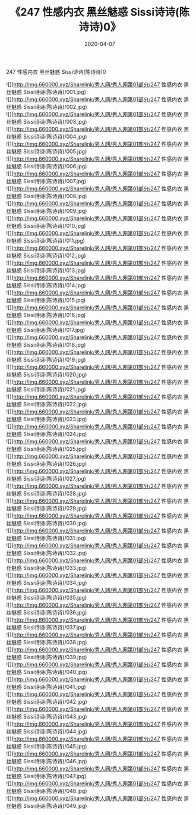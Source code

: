 ﻿---
layout: post
title:  《247 性感内衣 黑丝魅惑 Sissi诗诗(陈诗诗)0》
date:   2020-04-07
img: http://img.660000.xyz/Sharelink/秀人网/秀人网第01部分/247 性感内衣 黑丝魅惑 Sissi诗诗(陈诗诗)0/000.jpg
categories: [美女, 清纯, 唯美]
---

247 性感内衣 黑丝魅惑 Sissi诗诗(陈诗诗)0

  ![](http://img.660000.xyz/Sharelink/秀人网/秀人网第01部分/247 性感内衣 黑丝魅惑 Sissi诗诗(陈诗诗)/001.jpg) <br> ![](http://img.660000.xyz/Sharelink/秀人网/秀人网第01部分/247 性感内衣 黑丝魅惑 Sissi诗诗(陈诗诗)/002.jpg) <br> ![](http://img.660000.xyz/Sharelink/秀人网/秀人网第01部分/247 性感内衣 黑丝魅惑 Sissi诗诗(陈诗诗)/003.jpg) <br> ![](http://img.660000.xyz/Sharelink/秀人网/秀人网第01部分/247 性感内衣 黑丝魅惑 Sissi诗诗(陈诗诗)/004.jpg) <br> ![](http://img.660000.xyz/Sharelink/秀人网/秀人网第01部分/247 性感内衣 黑丝魅惑 Sissi诗诗(陈诗诗)/005.jpg) <br> ![](http://img.660000.xyz/Sharelink/秀人网/秀人网第01部分/247 性感内衣 黑丝魅惑 Sissi诗诗(陈诗诗)/006.jpg) <br> ![](http://img.660000.xyz/Sharelink/秀人网/秀人网第01部分/247 性感内衣 黑丝魅惑 Sissi诗诗(陈诗诗)/007.jpg) <br> ![](http://img.660000.xyz/Sharelink/秀人网/秀人网第01部分/247 性感内衣 黑丝魅惑 Sissi诗诗(陈诗诗)/008.jpg) <br> ![](http://img.660000.xyz/Sharelink/秀人网/秀人网第01部分/247 性感内衣 黑丝魅惑 Sissi诗诗(陈诗诗)/009.jpg) <br> ![](http://img.660000.xyz/Sharelink/秀人网/秀人网第01部分/247 性感内衣 黑丝魅惑 Sissi诗诗(陈诗诗)/010.jpg) <br> ![](http://img.660000.xyz/Sharelink/秀人网/秀人网第01部分/247 性感内衣 黑丝魅惑 Sissi诗诗(陈诗诗)/011.jpg) <br> ![](http://img.660000.xyz/Sharelink/秀人网/秀人网第01部分/247 性感内衣 黑丝魅惑 Sissi诗诗(陈诗诗)/012.jpg) <br> ![](http://img.660000.xyz/Sharelink/秀人网/秀人网第01部分/247 性感内衣 黑丝魅惑 Sissi诗诗(陈诗诗)/013.jpg) <br> ![](http://img.660000.xyz/Sharelink/秀人网/秀人网第01部分/247 性感内衣 黑丝魅惑 Sissi诗诗(陈诗诗)/014.jpg) <br> ![](http://img.660000.xyz/Sharelink/秀人网/秀人网第01部分/247 性感内衣 黑丝魅惑 Sissi诗诗(陈诗诗)/015.jpg) <br> ![](http://img.660000.xyz/Sharelink/秀人网/秀人网第01部分/247 性感内衣 黑丝魅惑 Sissi诗诗(陈诗诗)/016.jpg) <br> ![](http://img.660000.xyz/Sharelink/秀人网/秀人网第01部分/247 性感内衣 黑丝魅惑 Sissi诗诗(陈诗诗)/017.jpg) <br> ![](http://img.660000.xyz/Sharelink/秀人网/秀人网第01部分/247 性感内衣 黑丝魅惑 Sissi诗诗(陈诗诗)/018.jpg) <br> ![](http://img.660000.xyz/Sharelink/秀人网/秀人网第01部分/247 性感内衣 黑丝魅惑 Sissi诗诗(陈诗诗)/019.jpg) <br> ![](http://img.660000.xyz/Sharelink/秀人网/秀人网第01部分/247 性感内衣 黑丝魅惑 Sissi诗诗(陈诗诗)/020.jpg) <br> ![](http://img.660000.xyz/Sharelink/秀人网/秀人网第01部分/247 性感内衣 黑丝魅惑 Sissi诗诗(陈诗诗)/021.jpg) <br> ![](http://img.660000.xyz/Sharelink/秀人网/秀人网第01部分/247 性感内衣 黑丝魅惑 Sissi诗诗(陈诗诗)/022.jpg) <br> ![](http://img.660000.xyz/Sharelink/秀人网/秀人网第01部分/247 性感内衣 黑丝魅惑 Sissi诗诗(陈诗诗)/023.jpg) <br> ![](http://img.660000.xyz/Sharelink/秀人网/秀人网第01部分/247 性感内衣 黑丝魅惑 Sissi诗诗(陈诗诗)/024.jpg) <br> ![](http://img.660000.xyz/Sharelink/秀人网/秀人网第01部分/247 性感内衣 黑丝魅惑 Sissi诗诗(陈诗诗)/025.jpg) <br> ![](http://img.660000.xyz/Sharelink/秀人网/秀人网第01部分/247 性感内衣 黑丝魅惑 Sissi诗诗(陈诗诗)/026.jpg) <br> ![](http://img.660000.xyz/Sharelink/秀人网/秀人网第01部分/247 性感内衣 黑丝魅惑 Sissi诗诗(陈诗诗)/027.jpg) <br> ![](http://img.660000.xyz/Sharelink/秀人网/秀人网第01部分/247 性感内衣 黑丝魅惑 Sissi诗诗(陈诗诗)/028.jpg) <br> ![](http://img.660000.xyz/Sharelink/秀人网/秀人网第01部分/247 性感内衣 黑丝魅惑 Sissi诗诗(陈诗诗)/029.jpg) <br> ![](http://img.660000.xyz/Sharelink/秀人网/秀人网第01部分/247 性感内衣 黑丝魅惑 Sissi诗诗(陈诗诗)/030.jpg) <br> ![](http://img.660000.xyz/Sharelink/秀人网/秀人网第01部分/247 性感内衣 黑丝魅惑 Sissi诗诗(陈诗诗)/031.jpg) <br> ![](http://img.660000.xyz/Sharelink/秀人网/秀人网第01部分/247 性感内衣 黑丝魅惑 Sissi诗诗(陈诗诗)/032.jpg) <br> ![](http://img.660000.xyz/Sharelink/秀人网/秀人网第01部分/247 性感内衣 黑丝魅惑 Sissi诗诗(陈诗诗)/033.jpg) <br> ![](http://img.660000.xyz/Sharelink/秀人网/秀人网第01部分/247 性感内衣 黑丝魅惑 Sissi诗诗(陈诗诗)/034.jpg) <br> ![](http://img.660000.xyz/Sharelink/秀人网/秀人网第01部分/247 性感内衣 黑丝魅惑 Sissi诗诗(陈诗诗)/035.jpg) <br> ![](http://img.660000.xyz/Sharelink/秀人网/秀人网第01部分/247 性感内衣 黑丝魅惑 Sissi诗诗(陈诗诗)/036.jpg) <br> ![](http://img.660000.xyz/Sharelink/秀人网/秀人网第01部分/247 性感内衣 黑丝魅惑 Sissi诗诗(陈诗诗)/037.jpg) <br> ![](http://img.660000.xyz/Sharelink/秀人网/秀人网第01部分/247 性感内衣 黑丝魅惑 Sissi诗诗(陈诗诗)/038.jpg) <br> ![](http://img.660000.xyz/Sharelink/秀人网/秀人网第01部分/247 性感内衣 黑丝魅惑 Sissi诗诗(陈诗诗)/039.jpg) <br> ![](http://img.660000.xyz/Sharelink/秀人网/秀人网第01部分/247 性感内衣 黑丝魅惑 Sissi诗诗(陈诗诗)/040.jpg) <br> ![](http://img.660000.xyz/Sharelink/秀人网/秀人网第01部分/247 性感内衣 黑丝魅惑 Sissi诗诗(陈诗诗)/041.jpg) <br> ![](http://img.660000.xyz/Sharelink/秀人网/秀人网第01部分/247 性感内衣 黑丝魅惑 Sissi诗诗(陈诗诗)/042.jpg) <br> ![](http://img.660000.xyz/Sharelink/秀人网/秀人网第01部分/247 性感内衣 黑丝魅惑 Sissi诗诗(陈诗诗)/043.jpg) <br> ![](http://img.660000.xyz/Sharelink/秀人网/秀人网第01部分/247 性感内衣 黑丝魅惑 Sissi诗诗(陈诗诗)/044.jpg) <br> ![](http://img.660000.xyz/Sharelink/秀人网/秀人网第01部分/247 性感内衣 黑丝魅惑 Sissi诗诗(陈诗诗)/045.jpg) <br> ![](http://img.660000.xyz/Sharelink/秀人网/秀人网第01部分/247 性感内衣 黑丝魅惑 Sissi诗诗(陈诗诗)/046.jpg) <br> ![](http://img.660000.xyz/Sharelink/秀人网/秀人网第01部分/247 性感内衣 黑丝魅惑 Sissi诗诗(陈诗诗)/047.jpg) <br> ![](http://img.660000.xyz/Sharelink/秀人网/秀人网第01部分/247 性感内衣 黑丝魅惑 Sissi诗诗(陈诗诗)/048.jpg) <br> ![](http://img.660000.xyz/Sharelink/秀人网/秀人网第01部分/247 性感内衣 黑丝魅惑 Sissi诗诗(陈诗诗)/049.jpg) <br>